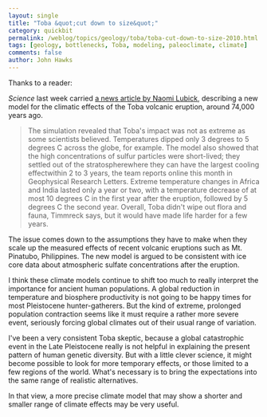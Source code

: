 ```yaml
---
layout: single
title: "Toba &quot;cut down to size&quot;"
category: quickbit
permalink: /weblog/topics/geology/toba/toba-cut-down-to-size-2010.html
tags: [geology, bottlenecks, Toba, modeling, paleoclimate, climate]
comments: false
author: John Hawks
---
```


Thanks to a reader:

<i>Science</i> last week carried <a href="http://news.sciencemag.org/sciencenow/2010/11/giant-eruption-cut-down-to-size.html">a news article by Naomi Lubick</a>, describing a new model for the climatic effects of the Toba volcanic eruption, around 74,000 years ago.

<blockquote>The simulation revealed that Toba's impact was not as extreme as some scientists believed. Temperatures dipped only 3 degrees to 5 degrees C across the globe, for example. The model also showed that the high concentrations of sulfur particles were short-lived; they settled out of the stratospherewhere they can have the largest cooling effectwithin 2 to 3 years, the team reports online this month in Geophysical Research Letters. Extreme temperature changes in Africa and India lasted only a year or two, with a temperature decrease of at most 10 degrees C in the first year after the eruption, followed by 5 degrees C the second year. Overall, Toba didn't wipe out flora and fauna, Timmreck says, but it would have made life harder for a few years.</blockquote>

The issue comes down to the assumptions they have to make when they scale up the measured effects of recent volcanic eruptions such as Mt. Pinatubo, Philippines. The new model is argued to be consistent with ice core data about atmospheric sulfate concentrations after the eruption.

I think these climate models continue to shift too much to really interpret the importance for ancient human populations. A global reduction in temperature and biosphere productivity is not going to be happy times for most Pleistocene hunter-gatherers. But the kind of extreme, prolonged population contraction seems like it must require a rather more severe event, seriously forcing global climates out of their usual range of variation.

I've been a very consistent Toba skeptic, because a global catastrophic event in the Late Pleistocene really is not helpful in explaining the present pattern of human genetic diversity. But with a little clever science, it might become possible to look for more temporary effects, or those limited to a few regions of the world. What's necessary is to bring the expectations into the same range of realistic alternatives.

In that view, a more precise climate model that may show a shorter and smaller range of climate effects may be very useful.

